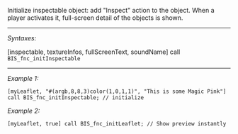 Initialize inspectable object: add "Inspect" action to the object. When a player activates it, full-screen detail of the objects is shown.


---
*Syntaxes:*

[inspectable, textureInfos, fullScreenText, soundName] call `BIS_fnc_initInspectable`

---
*Example 1:*

```sqf
[myLeaflet, "#(argb,8,8,3)color(1,0,1,1)", "This is some Magic Pink"] call BIS_fnc_initInspectable; // initialize
```

*Example 2:*

```sqf
[myLeaflet, true] call BIS_fnc_initLeaflet; // Show preview instantly
```